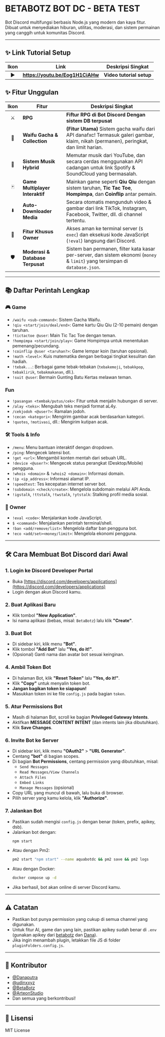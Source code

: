 # BETABOTZ BOT DC - BETA TEST

Bot Discord multifungsi berbasis Node.js yang modern dan kaya fitur. Dibuat untuk menyediakan hiburan, utilitas, moderasi, dan sistem permainan yang canggih untuk komunitas Discord.

---
## ✨ Link Tutorial Setup

| Ikon | Link                               | Deskripsi Singkat                                                                                                |
| :--: | ----------------------------------- | ---------------------------------------------------------------------------------------------------------------- |
|  ▶️  | **https://youtu.be/Eog1H1CiAHw** | **Video tutorial setup** |
 

## ✨ Fitur Unggulan

| Ikon | Fitur                               | Deskripsi Singkat                                                                                                |
| :--: | ----------------------------------- | ---------------------------------------------------------------------------------------------------------------- |
|  ⚔️  | **RPG** | **Fiftur RPG di Bot Discord Dengan sistem DB terpusat** |
|  💖  | **Waifu Gacha & Collection** | **(Fitur Utama)** Sistem gacha waifu dari API danafxc! Termasuk galeri gambar, klaim, nikah (permanen), peringkat, dan limit harian. |
|  🎵  | **Sistem Musik Hybrid** | Memutar musik dari YouTube, dan secara cerdas menggunakan API cadangan untuk link Spotify & SoundCloud yang bermasalah. |
|  🃏  | **Game Multiplayer Interaktif** | Mainkan game seperti **Qiu Qiu** dengan sistem taruhan, **Tic Tac Toe**, **Hompimpa**, dan **Coinflip** antar pemain.    |
|  ⬇️  | **Auto-Downloader Media** | Secara otomatis mengunduh video & gambar dari link TikTok, Instagram, Facebook, Twitter, dll. di channel tertentu. |
|  👑  | **Fitur Khusus Owner** | Akses aman ke terminal server (`$ exec`) dan eksekusi kode JavaScript (`!eval`) langsung dari Discord.        |
|  🛡️  | **Moderasi & Database Terpusat** | Sistem ban permanen, filter kata kasar per-server, dan sistem ekonomi (`money` & `limit`) yang tersimpan di `database.json`. |

---

## 📚 Daftar Perintah Lengkap

### 🎮 Game
- `/waifu <sub-command>`: Sistem Gacha Waifu.
- `!qiu <start/join/deal/end>`: Game kartu Qiu Qiu (2-10 pemain) dengan taruhan.
- `!tictactoe @user`: Main Tic Tac Toe dengan teman.
- `!hompimpa <start/join/play>`: Game Hompimpa untuk menentukan pemenang/pecundang.
- `!coinflip @user <taruhan?>`: Game lempar koin (taruhan opsional).
- `!math <level>`: Kuis matematika dengan berbagai tingkat kesulitan dan hadiah.
- `!tebak...`: Berbagai game tebak-tebakan (`tebakemoji`, `tebakkpop`, `tebaklirik`, `tebakmakanan`, dll.).
- `!suit @user`: Bermain Gunting Batu Kertas melawan teman.

### Fun
- `!pasangan <tembak/putus/cek>`: Fitur untuk menjalin hubungan di server.
- `/alay <teks>`: Mengubah teks menjadi format aL4y.
- `/cekjodoh <@user?>`: Ramalan jodoh.
- `!cecan <kategori>`: Mengirim gambar acak berdasarkan kategori.
- `!quotes`, `!motivasi`, dll.: Mengirim kutipan acak.

### 🛠️ Tools & Info
- `/menu`: Menu bantuan interaktif dengan dropdown.
- `/ping`: Mengecek latensi bot.
- `!get <url>`: Mengambil konten mentah dari sebuah URL.
- `!device <@user?>`: Mengecek status perangkat (Desktop/Mobile) pengguna.
- `!whois <domain>` & `!whois2 <domain>`: Informasi domain.
- `!ip <ip_address>`: Informasi alamat IP.
- `!speedtest`: Tes kecepatan internet server bot.
- `!subdomain <check/create>`: Mengelola subdomain melalui API Anda.
- `!igstalk`, `!ttstalk`, `!twstalk`, `!ytstalk`: Stalking profil media sosial.

### 👑 Owner
- `!eval <code>`: Menjalankan kode JavaScript.
- `$ <command>`: Menjalankan perintah terminal/shell.
- `!ban <add/remove/list>`: Mengelola daftar ban pengguna bot.
- `!eco <add/set><money/limit>`: Mengelola ekonomi pengguna.

---


## 🛠️ Cara Membuat Bot Discord dari Awal

### 1. Login ke Discord Developer Portal

- Buka [https://discord.com/developers/applications](https://discord.com/developers/applications)
- Login dengan akun Discord kamu.

### 2. Buat Aplikasi Baru

- Klik tombol **"New Application"**.
- Isi nama aplikasi (bebas, misal: `BetaBotz`) lalu klik **"Create"**.

### 3. Buat Bot

- Di sidebar kiri, klik menu **"Bot"**.
- Klik tombol **"Add Bot"** lalu **"Yes, do it!"**.
- (Opsional) Ganti nama dan avatar bot sesuai keinginan.

### 4. Ambil Token Bot

- Di halaman Bot, klik **"Reset Token"** lalu **"Yes, do it!"**.
- Klik **"Copy"** untuk menyalin token bot.
- **Jangan bagikan token ke siapapun!**
- Masukkan token ini ke file `config.js` pada bagian `token`.

### 5. Atur Permissions Bot

- Masih di halaman Bot, scroll ke bagian **Privileged Gateway Intents**.
- Aktifkan **MESSAGE CONTENT INTENT** (dan intents lain jika dibutuhkan).
- Klik **Save Changes**.

### 6. Invite Bot ke Server

- Di sidebar kiri, klik menu **"OAuth2"** > **"URL Generator"**.
- Centang **"bot"** di bagian scopes.
- Di bagian **Bot Permissions**, centang permission yang dibutuhkan, misal:
  - `Send Messages`
  - `Read Messages/View Channels`
  - `Attach Files`
  - `Embed Links`
  - `Manage Messages` (opsional)
- Copy URL yang muncul di bawah, lalu buka di browser.
- Pilih server yang kamu kelola, klik **"Authorize"**.

### 7. Jalankan Bot

- Pastikan sudah mengisi `config.js` dengan benar (token, prefix, apikey, dsb).
- Jalankan bot dengan:
  ```bash
  npm start
  ```
- Atau dengan Pm2:
  ```bash
  pm2 start "npm start" --name aquabotdc && pm2 save && pm2 logs
  ```
- Atau dengan Docker:
  ```bash
  docker compose up -d
  ```
- Jika berhasil, bot akan online di server Discord kamu.

---

## ⚠️ Catatan

- Pastikan bot punya permission yang cukup di semua channel yang digunakan.
- Untuk fitur AI, game dan yang lain, pastikan apikey sudah benar di `.env` (gunakan apikey dari [betabotz](https://api.betabotz.eu.org/) dan [Dana](https://api.danafxc.my.id/)).
- Jika ingin menambah plugin, letakkan file JS di folder `pluginFolders.config.js`.

---

## 👥 Kontributor

- [@Danaputra](https://github.com/DanaPutra133)
- [@udinxxyz](https://github.com/udinxxyz)
- [@BetaBotz](https://github.com/ERLANRAHMAT)
- [@ArteonStudio](https://arteonstudio.site)
- Dan semua yang berkontribusi!

---

## 📄 Lisensi

MIT License
